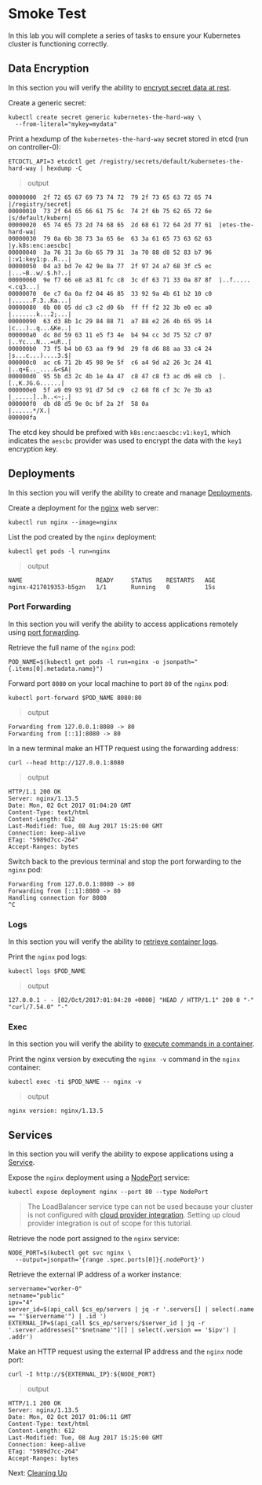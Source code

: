 # Smoke Test

In this lab you will complete a series of tasks to ensure your Kubernetes cluster is functioning correctly.

## Data Encryption

In this section you will verify the ability to [encrypt secret data at rest](https://kubernetes.io/docs/tasks/administer-cluster/encrypt-data/#verifying-that-data-is-encrypted).

Create a generic secret:

```
kubectl create secret generic kubernetes-the-hard-way \
  --from-literal="mykey=mydata"
```

Print a hexdump of the `kubernetes-the-hard-way` secret stored in etcd (run on controller-0):

```
ETCDCTL_API=3 etcdctl get /registry/secrets/default/kubernetes-the-hard-way | hexdump -C
```

> output

```
00000000  2f 72 65 67 69 73 74 72  79 2f 73 65 63 72 65 74  |/registry/secret|
00000010  73 2f 64 65 66 61 75 6c  74 2f 6b 75 62 65 72 6e  |s/default/kubern|
00000020  65 74 65 73 2d 74 68 65  2d 68 61 72 64 2d 77 61  |etes-the-hard-wa|
00000030  79 0a 6b 38 73 3a 65 6e  63 3a 61 65 73 63 62 63  |y.k8s:enc:aescbc|
00000040  3a 76 31 3a 6b 65 79 31  3a 70 88 d8 52 83 b7 96  |:v1:key1:p..R...|
00000050  04 a3 bd 7e 42 9e 8a 77  2f 97 24 a7 68 3f c5 ec  |...~B..w/.$.h?..|
00000060  9e f7 66 e8 a3 81 fc c8  3c df 63 71 33 0a 87 8f  |..f.....<.cq3...|
00000070  0e c7 0a 0a f2 04 46 85  33 92 9a 4b 61 b2 10 c0  |......F.3..Ka...|
00000080  0b 00 05 dd c3 c2 d0 6b  ff ff f2 32 3b e0 ec a0  |.......k...2;...|
00000090  63 d3 8b 1c 29 84 88 71  a7 88 e2 26 4b 65 95 14  |c...)..q...&Ke..|
000000a0  dc 8d 59 63 11 e5 f3 4e  b4 94 cc 3d 75 52 c7 07  |..Yc...N...=uR..|
000000b0  73 f5 b4 b0 63 aa f9 9d  29 f8 d6 88 aa 33 c4 24  |s...c...)....3.$|
000000c0  ac c6 71 2b 45 98 9e 5f  c6 a4 9d a2 26 3c 24 41  |..q+E.._....&<$A|
000000d0  95 5b d3 2c 4b 1e 4a 47  c8 47 c8 f3 ac d6 e8 cb  |.[.,K.JG.G......|
000000e0  5f a9 09 93 91 d7 5d c9  c2 68 f8 cf 3c 7e 3b a3  |_.....]..h..<~;.|
000000f0  db d8 d5 9e 0c bf 2a 2f  58 0a                    |......*/X.|
000000fa
```

The etcd key should be prefixed with `k8s:enc:aescbc:v1:key1`, which indicates the `aescbc` provider was used to encrypt the data with the `key1` encryption key.

## Deployments

In this section you will verify the ability to create and manage [Deployments](https://kubernetes.io/docs/concepts/workloads/controllers/deployment/).

Create a deployment for the [nginx](https://nginx.org/en/) web server:

```
kubectl run nginx --image=nginx
```

List the pod created by the `nginx` deployment:

```
kubectl get pods -l run=nginx
```

> output

```
NAME                     READY     STATUS    RESTARTS   AGE
nginx-4217019353-b5gzn   1/1       Running   0          15s
```

### Port Forwarding

In this section you will verify the ability to access applications remotely using [port forwarding](https://kubernetes.io/docs/tasks/access-application-cluster/port-forward-access-application-cluster/).

Retrieve the full name of the `nginx` pod:

```
POD_NAME=$(kubectl get pods -l run=nginx -o jsonpath="{.items[0].metadata.name}")
```

Forward port `8080` on your local machine to port `80` of the `nginx` pod:

```
kubectl port-forward $POD_NAME 8080:80
```

> output

```
Forwarding from 127.0.0.1:8080 -> 80
Forwarding from [::1]:8080 -> 80
```

In a new terminal make an HTTP request using the forwarding address:

```
curl --head http://127.0.0.1:8080
```

> output

```
HTTP/1.1 200 OK
Server: nginx/1.13.5
Date: Mon, 02 Oct 2017 01:04:20 GMT
Content-Type: text/html
Content-Length: 612
Last-Modified: Tue, 08 Aug 2017 15:25:00 GMT
Connection: keep-alive
ETag: "5989d7cc-264"
Accept-Ranges: bytes
```

Switch back to the previous terminal and stop the port forwarding to the `nginx` pod:

```
Forwarding from 127.0.0.1:8080 -> 80
Forwarding from [::1]:8080 -> 80
Handling connection for 8080
^C
```

### Logs

In this section you will verify the ability to [retrieve container logs](https://kubernetes.io/docs/concepts/cluster-administration/logging/).

Print the `nginx` pod logs:

```
kubectl logs $POD_NAME
```

> output

```
127.0.0.1 - - [02/Oct/2017:01:04:20 +0000] "HEAD / HTTP/1.1" 200 0 "-" "curl/7.54.0" "-"
```

### Exec

In this section you will verify the ability to [execute commands in a container](https://kubernetes.io/docs/tasks/debug-application-cluster/get-shell-running-container/#running-individual-commands-in-a-container).

Print the nginx version by executing the `nginx -v` command in the `nginx` container:

```
kubectl exec -ti $POD_NAME -- nginx -v
```

> output

```
nginx version: nginx/1.13.5
```

## Services

In this section you will verify the ability to expose applications using a [Service](https://kubernetes.io/docs/concepts/services-networking/service/).

Expose the `nginx` deployment using a [NodePort](https://kubernetes.io/docs/concepts/services-networking/service/#type-nodeport) service:

```
kubectl expose deployment nginx --port 80 --type NodePort
```

> The LoadBalancer service type can not be used because your cluster is not configured with [cloud provider integration](https://kubernetes.io/docs/getting-started-guides/scratch/#cloud-provider). Setting up cloud provider integration is out of scope for this tutorial.

Retrieve the node port assigned to the `nginx` service:

```
NODE_PORT=$(kubectl get svc nginx \
  --output=jsonpath='{range .spec.ports[0]}{.nodePort}')
```

Retrieve the external IP address of a worker instance:

```
servername="worker-0"
netname="public"
ipv="4"
server_id=$(api_call $cs_ep/servers | jq -r '.servers[] | select(.name == "'$servername'") | .id ')
EXTERNAL_IP=$(api_call $cs_ep/servers/$server_id | jq -r '.server.addresses["'$netname'"][] | select(.version == '$ipv') | .addr')
```

Make an HTTP request using the external IP address and the `nginx` node port:

```
curl -I http://${EXTERNAL_IP}:${NODE_PORT}
```

> output

```
HTTP/1.1 200 OK
Server: nginx/1.13.5
Date: Mon, 02 Oct 2017 01:06:11 GMT
Content-Type: text/html
Content-Length: 612
Last-Modified: Tue, 08 Aug 2017 15:25:00 GMT
Connection: keep-alive
ETag: "5989d7cc-264"
Accept-Ranges: bytes
```

Next: [Cleaning Up](14-cleanup.md)
